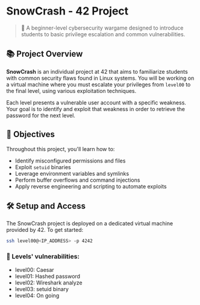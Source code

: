 # SnowCrash - 42 Project

> 🧠 A beginner-level cybersecurity wargame designed to introduce students to basic privilege escalation and common vulnerabilities.

## 📚 Project Overview

**SnowCrash** is an individual project at 42 that aims to familiarize students with common security flaws found in Linux systems. You will be working on a virtual machine where you must escalate your privileges from `level00` to the final level, using various exploitation techniques.

Each level presents a vulnerable user account with a specific weakness. Your goal is to identify and exploit that weakness in order to retrieve the password for the next level.

## 🔐 Objectives

Throughout this project, you'll learn how to:

- Identify misconfigured permissions and files
- Exploit `setuid` binaries
- Leverage environment variables and symlinks
- Perform buffer overflows and command injections
- Apply reverse engineering and scripting to automate exploits

## 🛠️ Setup and Access

The SnowCrash project is deployed on a dedicated virtual machine provided by 42. To get started:

```bash
ssh level00@<IP_ADDRESS> -p 4242
```

### 📁 Levels' vulnerabilities:

- level00: Caesar
- level01: Hashed password
- level02: Wireshark analyze
- level03: setuid binary
- level04: On going
